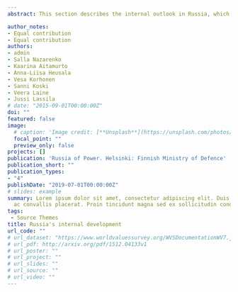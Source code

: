 ```yaml
---
abstract: This section describes the internal outlook in Russia, which is important for the country’s future and may affect Finland. To the outside observer, Russia may look like a monolithic  structure  ruled by one individual, where peace is broken by occasional demonstrations about pension reforms or opposition to corruption. However, we must bear in mind that Russia is the world’s largest country in terms of land area, consisting of more than 80 formally autonomous regions that are, in many ways, very diverse. Russia’s future will be affected by several parallel developments, which may also produce conflicting results. Here, we analyse Russia’s internal security system, the country’s social stability and civil society, as well as its demographic development and economy. The objective was to select from the Russian reality the issues that are significant from the Finnish perspective. The cross-cutting themes of the section include authoritarian rule, corruption and lack of trust in society, which characterise Russian society overall, hampering and complicating many reform programmes. Furthermore, Russia’s internal development is characterised by slow economic growth and a lack of systemic reform in the economy. There is also a difficult demographic situation, which immigration compensates to a degree, while also increasing the shadow economy and leading to the creation of a “shadow society”.

author_notes:
- Equal contribution
- Equal contribution
authors:
- admin
- Salla Nazarenko
- Kaarina Aitamurto
- Anna-Liisa Heusala
- Vesa Korhonen
- Sanni Koski
- Veera Laine
- Jussi Lassila
# date: "2015-09-01T00:00:00Z"
doi: ""
featured: false
image:
  # caption: 'Image credit: [**Unsplash**](https://unsplash.com/photos/jdD8gXaTZsc)'
  focal_point: ""
  preview_only: false
projects: []
publication: 'Russia of Power. Helsinki: Finnish Ministry of Defence'
publication_short: ""
publication_types:
- "4"
publishDate: "2019-07-01T00:00:00Z"
# slides: example
summary: Lorem ipsum dolor sit amet, consectetur adipiscing elit. Duis posuere tellus
  ac convallis placerat. Proin tincidunt magna sed ex sollicitudin condimentum.
tags:
 - Source Themes
title: Russia's internal development
url_code: ""
# url_dataset: "https://www.worldvaluessurvey.org/WVSDocumentationWV7.jsp"
# url_pdf: http://arxiv.org/pdf/1512.04133v1
# url_poster: ""
# url_project: ""
# url_slides: ""
# url_source: ""
# url_video: ""
---
```


